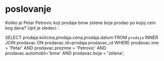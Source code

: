 # poslovanje

Koliko je Petar Petrovic koji prodaje bmw zelene boje prodao po kojoj ceni kog dana? Upit je sledeci :

SELECT prodaja.kolicina,prodaja.cena,prodaja.datum FROM `prodaja` INNER JOIN prodavac ON prodavac.id=prodaja.prodavac_id 
WHERE prodavac.ime = 'Petar' AND prodavac.prezime = 'Petrovic' AND prodavac.automobil='bmw' AND prodavac.boja = 'zelena';
